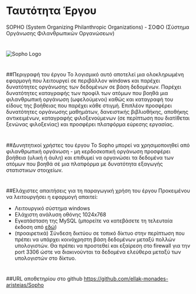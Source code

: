 # Ταυτότητα Έργου
SOPHO (System Organizing Philanthropic Organizations) - ΣΟΦΟ (Σύστημα Οργάνωσης Φιλανθρωπικών Οργανώσεων) 
#
![Sopho Logo](http://i.imgur.com/Gfd5DyL.png)
#
##Περιγραφή του έργου
Το λογισμικό αυτό αποτελεί μια ολοκληρωμένη εφαρμογή που λειτουργεί σε περιβάλλον windows και παρέχει δυνατότητες οργάνωσης των δεδομένων σε βάση δεδομένων. Παρέχει δυνατότητες καταγραφής των προφίλ των ατόμων που βοηθά μια φιλανθρωπική οργάνωση (ωφελούμενοι) καθώς και καταγραφή του είδους της βοήθειας που παρέχει κάθε στιγμή. Επιπλέον προσφέρει δυνατότητες οργάνωσης μαθημάτων, δανειστικής βιβλιοθήκης, αποθήκης αντικειμένων, καταγραφής φιλοξενούμενων (σε περίπτωση που διατίθεται ξενώνας φιλοξενίας) και προσφέρει πλατφόρμα εύρεσης εργασίας.
#
##Δυνητητικοί χρήστες του έργου
Το Sopho μπορεί να χρησιμοποιηθεί από φιλανθρωπική οργάνωση - μη κερδοσκοπική οργάνωση προσφέρει βοήθεια (υλική ή άυλη) και επιθυμεί να οργανώσει τα δεδομένα των ατόμων που βοηθά σέ μια πλατφόρμα με δυνατότητα εξαγωγής στατιστικων στοιχείων.
#
##Ελάχιστες απαιτήσεις για τη παραγωγική χρήση του έργου
Προκειμένου να λειτουργήσει η εφαρμογή απαιτεί:
* Λειτουργικό σύστημα windows
* Ελάχιστη ανάλυση οθόνης 1024x768
* Εγκατάσταση της MySQL (μπορείτε να κατεβάσετε τη τελευταία έκδοση από [εδώ](http://dev.mysql.com/get/Downloads/MySQLInstaller/mysql-installer-community-5.6.27.0.msi))
* (προαιρετικά) Σύνδεση δικτύου σε τοπικό δίκτυο στην περίπτωση που πρέπει να υπάρχει κοινόχρηστη βάση δεδομένων μεταξύ πολλών υπολογιστών. Θα πρέπει να προστεθεί και εξαίρεση στο firewall για την port 3306 ώστε να διακινούνται τα δεδομένα ελεύθερα μεταξύ των υπολογιστών στο δίκτυο.
#
##URL αποθετηρίου στο github
https://github.com/ellak-monades-aristeias/Sopho
